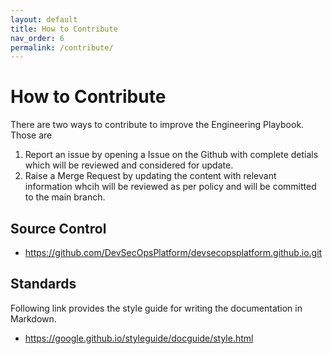 ```yaml
---
layout: default
title: How to Contribute
nav_order: 6
permalink: /contribute/
---
```

# How to Contribute

There are two ways to contribute to improve the Engineering Playbook. Those are
1. Report an issue by opening a Issue on the Github with complete detials which will be reviewed and considered for update.
2. Raise a Merge Request by updating the content with relevant information whcih will be reviewed as per policy and will be committed to the main branch.

## Source Control

- https://github.com/DevSecOpsPlatform/devsecopsplatform.github.io.git

## Standards
Following link provides the style guide for writing the documentation in Markdown. 

- https://google.github.io/styleguide/docguide/style.html